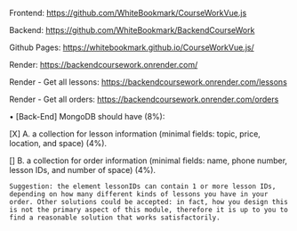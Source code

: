 Frontend: https://github.com/WhiteBookmark/CourseWorkVue.js

Backend: https://github.com/WhiteBookmark/BackendCourseWork

Github Pages: https://whitebookmark.github.io/CourseWorkVue.js/

Render: https://backendcoursework.onrender.com/

Render - Get all lessons: https://backendcoursework.onrender.com/lessons

Render - Get all orders: https://backendcoursework.onrender.com/orders


• [Back-End] MongoDB should have (8%): 

[X] A. a collection for lesson information (minimal fields: topic, price, location, and space) (4%).

[] B. a collection for order information (minimal fields: name, phone number, lesson IDs, and number of space) (4%). 

    Suggestion: the element lessonIDs can contain 1 or more lesson IDs, depending on how many different kinds of lessons you have in your order. Other solutions could be accepted: in fact, how you design this is not the primary aspect of this module, therefore it is up to you to find a reasonable solution that works satisfactorily.

